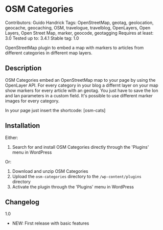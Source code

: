 OSM Categories
==============
Contributors: Guido Handrick
Tags: OpenStreetMap, geotag, geolocation, geocache, geocaching, OSM, travelogue, travelblog, OpenLayers, Open Layers, Open Street Map, marker, geocode, geotagging
Requires at least: 3.0
Tested up to: 3.4.1
Stable tag: 1.0 

OpenStreetMap plugin to embed a map with markers to articles from different categories in different map layers. 


Description
-------------

OSM Categories embed an OpenStreetMap map to your page by using the OpenLayer API. For every category in your blog a differnt layer on your map show markers for every article with an geotag.
You just have to save the lon and lan parameters in a custom field. It's possible to use different marker images for every category.

In your page just insert the shortcode: [osm-cats] 

Installation 
-------------

Either:

1. Search for and install OSM Categories directly through the 'Plugins' menu in WordPress

Or:

1. Download and unzip OSM Categories
1. Upload the `osm-categories` directory to the `/wp-content/plugins` directory
1. Activate the plugin through the 'Plugins' menu in WordPress

Changelog 
-------------

1.0
* NEW: First release with basic features